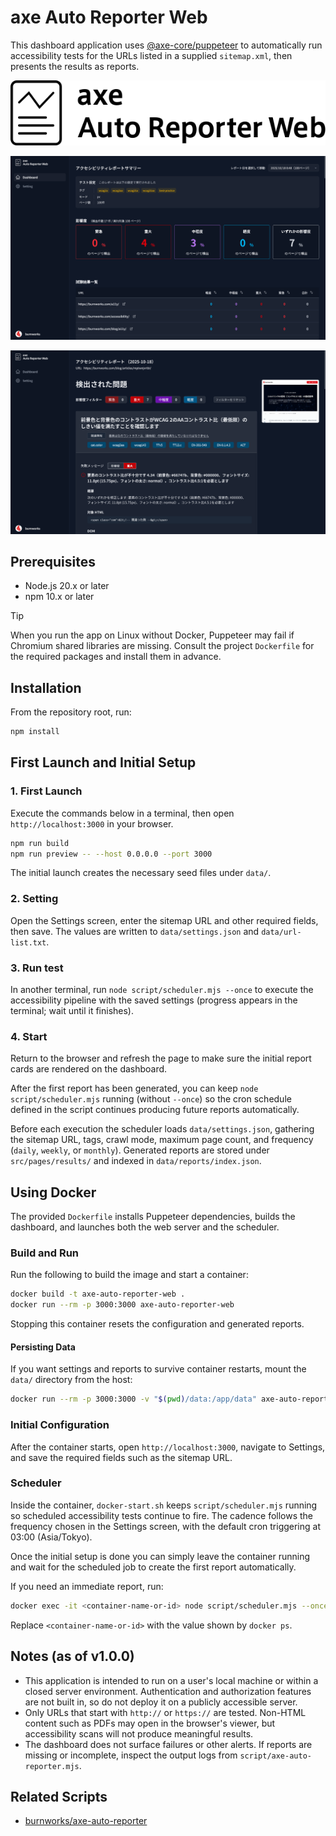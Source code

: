 # axe Auto Reporter Web

This dashboard application uses [@axe-core/puppeteer](https://github.com/dequelabs/axe-core-npm/blob/develop/packages/puppeteer/README.md) to automatically run accessibility tests for the URLs listed in a supplied `sitemap.xml`, then presents the results as reports.

![axe Auto Reporter Web](./public/img/main-logo.svg)

![axe Auto Reporter Web Screen Shot (dashboard)](./public/img/screen-shot-axe-Auto-Reporter-Web.png)

![axe Auto Reporter Web Screen Shot (Report)](./public/img/screen-shot-axe-Auto-Reporter-Web-02.png)

## Prerequisites
- Node.js 20.x or later
- npm 10.x or later

> [!TIP]
> When you run the app on Linux without Docker, Puppeteer may fail if Chromium shared libraries are missing. Consult the project `Dockerfile` for the required packages and install them in advance.

## Installation
From the repository root, run:

```sh
npm install
```

## First Launch and Initial Setup

### 1. First Launch
Execute the commands below in a terminal, then open `http://localhost:3000` in your browser.  

```sh
npm run build
npm run preview -- --host 0.0.0.0 --port 3000
```

The initial launch creates the necessary seed files under `data/`.

### 2. Setting
Open the Settings screen, enter the sitemap URL and other required fields, then save. The values are written to `data/settings.json` and `data/url-list.txt`.

### 3. Run test
In another terminal, run `node script/scheduler.mjs --once` to execute the accessibility pipeline with the saved settings (progress appears in the terminal; wait until it finishes).

### 4. Start
Return to the browser and refresh the page to make sure the initial report cards are rendered on the dashboard.

After the first report has been generated, you can keep `node script/scheduler.mjs` running (without `--once`) so the cron schedule defined in the script continues producing future reports automatically.

Before each execution the scheduler loads `data/settings.json`, gathering the sitemap URL, tags, crawl mode, maximum page count, and frequency (`daily`, `weekly`, or `monthly`). Generated reports are stored under `src/pages/results/` and indexed in `data/reports/index.json`.

## Using Docker
The provided `Dockerfile` installs Puppeteer dependencies, builds the dashboard, and launches both the web server and the scheduler.

### Build and Run
Run the following to build the image and start a container:

```sh
docker build -t axe-auto-reporter-web .
docker run --rm -p 3000:3000 axe-auto-reporter-web
```

Stopping this container resets the configuration and generated reports.

#### Persisting Data
If you want settings and reports to survive container restarts, mount the `data/` directory from the host:

```sh
docker run --rm -p 3000:3000 -v "$(pwd)/data:/app/data" axe-auto-reporter-web
```

### Initial Configuration
After the container starts, open `http://localhost:3000`, navigate to Settings, and save the required fields such as the sitemap URL.

### Scheduler
Inside the container, `docker-start.sh` keeps `script/scheduler.mjs` running so scheduled accessibility tests continue to fire. The cadence follows the frequency chosen in the Settings screen, with the default cron triggering at 03:00 (Asia/Tokyo).

Once the initial setup is done you can simply leave the container running and wait for the scheduled job to create the first report automatically.

If you need an immediate report, run:

```sh
docker exec -it <container-name-or-id> node script/scheduler.mjs --once
```

Replace `<container-name-or-id>` with the value shown by `docker ps`.

## Notes (as of v1.0.0)

- This application is intended to run on a user's local machine or within a closed server environment. Authentication and authorization features are not built in, so do not deploy it on a publicly accessible server.
- Only URLs that start with `http://` or `https://` are tested. Non-HTML content such as PDFs may open in the browser's viewer, but accessibility scans will not produce meaningful results.
- The dashboard does not surface failures or other alerts. If reports are missing or incomplete, inspect the output logs from `script/axe-auto-reporter.mjs`.

## Related Scripts

- [burnworks/axe-auto-reporter](https://github.com/burnworks/axe-auto-reporter)
